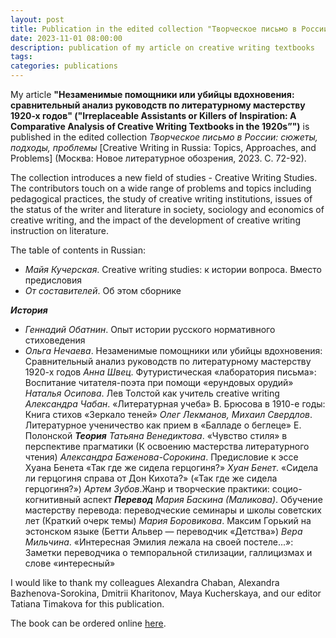 ```yaml
---
layout: post
title: Publication in the edited collection "Творческое письмо в России"
date: 2023-11-01 08:00:00
description: publication of my article on creative writing textbooks 
tags: 
categories: publications
---
```

My article **"Незаменимые помощники или убийцы вдохновения: сравнительный анализ руководств по литературному мастерству 1920-х годов" ("Irreplaceable Assistants or Killers of Inspiration: A Comparative Analysis of Creative Writing Textbooks in the 1920s”")** is published in the edited collection _Творческое письмо в России: сюжеты, подходы, проблемы_ [Creative Writing in Russia: Topics, Approaches, and Problems] (Москва: Новое литературное обозрения, 2023. С. 72-92). 

The collection introduces a new field of studies - Creative Writing Studies. The contributors touch on a wide range of problems and topics including pedagogical practices, the study of creative writing institutions, issues of the status of the writer and literature in society, sociology and economics of creative writing, and the impact of the development of creative writing instruction on literature.

The table of contents in Russian:

- _Майя  Кучерская_. Creative  writing  studies:  к  истории  вопроса.  Вместо  предисловия
- _От  составителей_.  Об  этом  сборнике

_**История**_
- _Геннадий  Обатнин_.  Опыт  истории  русского  нормативного  стиховедения
- _Ольга  Нечаева_.  Незаменимые  помощники  или  убийцы  вдохновения:  Сравнительный  анализ  руководств  по  литературному  мастерству  1920-х  годов
_Анна  Швец_.  Футуристическая  «лаборатория  письма»:  Воспитание  читателя-поэта  при  помощи  «ерундовых  орудий»
_Наталья  Осипова_.  Лев  Толстой  как  учитель  creative  writing
_Александра  Чабан_.  «Литературная  учеба»  В.  Брюсова  в  1910-е  годы:  Книга  стихов  «Зеркало  теней»
_Олег  Лекманов,  Михаил  Свердлов_.  Литературное  ученичество  как  прием  в  «Балладе  о  беглеце»  Е.  Полонской
_**Теория**_
_Татьяна  Венедиктова_.  «Чувство  стиля»  в  перспективе  прагматики  (К  освоению  мастерства  литературного  чтения)
_Александра  Баженова-Сорокина_.  Предисловие  к  эссе  Хуана  Бенета  «Так  где  же  сидела  герцогиня?»
_Хуан  Бенет_.  «Сидела  ли  герцогиня  справа  от  Дон  Кихота?»  («Так  где  же  сидела  герцогиня?»)
_Артем  Зубов_.Жанр  и  творческие  практики:  социо-когнитивный  аспект
_**Перевод**_
_Мария  Баскина  (Маликова)_. Обучение  мастерству  перевода:  переводческие  семинары  и  школы  советских  лет  (Краткий  очерк  темы)
_Мария  Боровикова_.  Максим  Горький  на  эстонском  языке  (Бетти  Альвер — переводчик  «Детства»)
_Вера  Мильчина_.  «Интересная  Эмилия  лежала  на  своей  постеле...»:  Заметки  переводчика  о  темпоральной  стилизации,  галлицизмах  и  слове  «интересный»

I would like to thank my colleagues Alexandra Chaban, Alexandra Bazhenova-Sorokina, Dmitrii Kharitonov, Maya Kucherskaya, and our editor Tatiana Timakova for this publication. 

The book can be ordered online [here](https://www.nlobooks.ru/books/nauchnaya_biblioteka/26435/).
